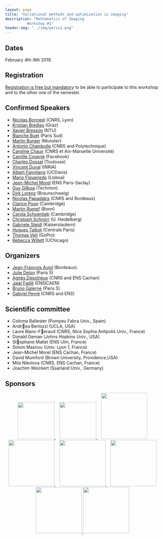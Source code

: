 ```yaml
---
layout: page
title: "Variational methods and optimization in imaging"
description: "Mathematics of Imaging
          Workshop #1"
header-img: "../img/paris2.png"
---
```


Dates
-------------

February 4th-8th  2019.


Registration
-------------

[Registration is free but mandatory](http://www.ihp.fr/en/CEB/T1-2019) to be able to participate to this workshop and to the other one of the semester.

Confirmed Speakers
-------------

- [Nicolas Bonneel](https://perso.liris.cnrs.fr/nicolas.bonneel/) (CNRS, Lyon)
- [Kristian Bredies](https://imsc.uni-graz.at/bredies/) (Graz)
- [Xavier Bresson](http://www.ntu.edu.sg/home/xbresson/) (NTU)
- [Blanche Buet](https://www.math.u-psud.fr/~buet/) (Paris Sud)
- [Martin Burger](https://www.uni-muenster.de/AMM/num/Arbeitsgruppen/ag_burger/organization/burger//) (Munster)
- [Antonin Chambolle](http://www.cmap.polytechnique.fr/~antonin/) (CNRS and Polytechnique)
- [Caroline Chaux](https://www.i2m.univ-amu.fr/~caroline.chaux/) (CNRS et Aix-Marseille Université)
- [Camille Couprie](https://research.fb.com/people/couprie-camille/) (Facebook)
- [Charles Dossal](https://www.math.u-bordeaux.fr/~cdossal/) (Toulouse)
- [Vincent Duval](https://who.rocq.inria.fr/Vincent.Duval/) (INRIA)
- [Albert Fannjiang](https://www.math.ucdavis.edu/~fannjiang/) (UCDavis)
- [Mario Figueiredo](http://www.lx.it.pt/~mtf/) (Lisboa)
- [Jean-Michel Morel](https://sites.google.com/site/jeanmichelmorelcmlaenscachan/) (ENS Paris-Saclay)
- [Guy Gilboa](http://guygilboa.eew.technion.ac.il/) (Technion)
- [Dirk Lorenz](https://www.tu-braunschweig.de/iaa/personal/lorenz) (Braunschweig)
- [Nicolas Papadakis](https://www.math.u-bordeaux.fr/~npapadak/) (CNRS and Bordeaux)
- [Clarice Poon](http://www.damtp.cam.ac.uk/user/cmhsp2/) (Cambridge)
- [Martin Rumpf](http://www.hcm.uni-bonn.de/de/people/profile/martin-rumpf/) (Bonn)
- [Carola Schoenlieb](http://www.damtp.cam.ac.uk/user/cbs31/Home.html) (Cambridge)
- [Christoph Schnörr](https://ipa.iwr.uni-heidelberg.de/cschnoerr/) (U. Heidelberg)
- [Gabriele Steidl](http://www.mathematik.uni-kl.de/imagepro/members/steidl/) (Kaiserslautern)
- [Hugues Talbot](http://hugues.zahlt.info/bienvenue.html) (Centrale Paris)
- [Thomas Veit](http://perso.lcpc.fr/veit.thomas/) (GoPro)
- [Rebecca Willett](https://voices.uchicago.edu/willett/) (UChicago)




Organizers
-----

- [Jean-François Aujol](https://www.math.u-bordeaux.fr/~jaujol/) (Bordeaux).
- [Julie Delon](https://delon.wp.mines-telecom.fr/) (Paris 5)
- [Agnès Desolneux](http://desolneux.perso.math.cnrs.fr/) (CNRS and ENS Cachan)
- [Jalal Fadili](https://fadili.users.greyc.fr/) (ENSICAEN)
- [Bruno Galerne](http://www.math-info.univ-paris5.fr/~bgalerne/) (Paris 5)
- [Gabriel Peyré](http://www.gpeyre.com) (CNRS and ENS)


Scientific committee
------

- Coloma Ballester (Pompeu Fabra Univ., Spain)
- Andrea Bertozzi (UCLA, USA)
- Laure Blanc-Feraud (CNRS, Nice Sophia Antipolis Univ., France)
- Donald Geman (Johns Hopkins Univ., USA)
- Stephane Mallat (ENS Ulm, France)
- Simon Masnou (Univ. Lyon 1, France)
- Jean-Michel Morel (ENS Cachan, France)
- David Mumford (Brown University, Providence,USA)
- Mila Nikolova (CNRS, ENS Cachan, France)
- Joachim Weickert (Saarland Univ., Germany)


Sponsors
-----

<p align="center">

<a href="http://www.ihp.fr">
<img width="120" src="../../img/logo-ihp.jpg"/>
</a>&nbsp;&nbsp;

<a href="http://www.cnrs.fr/">
<img width="120" src="../../img/logo-cnrs.png"/>
</a>&nbsp;&nbsp;

<a href="http://www.u-psud.fr/fr/index.html">
<img width="150" src="../../img/logo-paris-sud.png"/>
</a>

<br/>

<a href="https://www.sciencesmaths-paris.fr/">
<img width="150" src="../../img/logo-fsmp.png"/>
</a>&nbsp;&nbsp;

<a href="http://www.upmc.fr/">
<img width="150" src="../../img/logo-upmc.png"/>
</a>&nbsp;&nbsp;

<a href="https://www.cimpa.info/">
<img width="150" src="../../img/logo-cimpa.png"/>
</a>

<br/>

<a href="http://gdr-mia.math.cnrs.fr/">
<img width="150" src="../../img/logo-mia.png"/>
</a>

<a href="http://www.gpeyre.com/noria/">
<img width="150" src="../../img/logo-erc.jpg"/>
</a>


</p>
